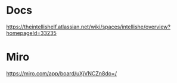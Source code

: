 # Docs
https://theintellishelf.atlassian.net/wiki/spaces/intellishe/overview?homepageId=33235

# Miro
https://miro.com/app/board/uXjVNCZn8do=/

